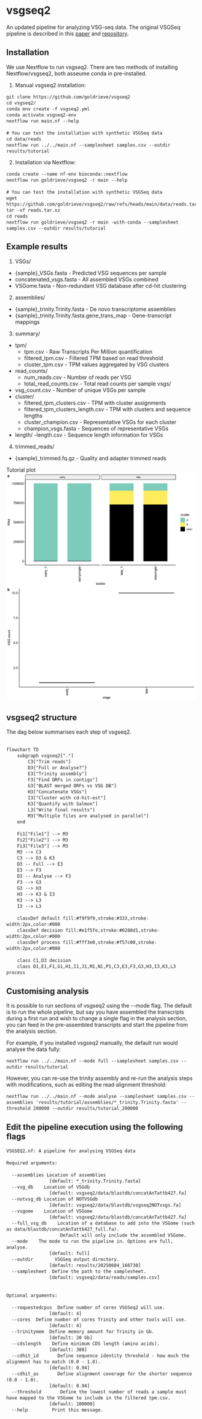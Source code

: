 # vsgseq2

An updated pipeline for analyzing VSG-seq data. The original VSGSeq pipeline is described in this [paper](https://www.ncbi.nlm.nih.gov/pmc/articles/PMC4514441/) and [repository](https://github.com/mugnierlab/VSGSeqPipeline).

## Installation

We use Nextflow to run vsgseq2. There are two methods of installing Nextflow/vsgseq2, both asseume conda in pre-installed.

1) Manual vsgseq2 installation:

```
git clone https://github.com/goldrieve/vsgseq2
cd vsgseq2/
conda env create -f vsgseq2.yml
conda activate vsgseq2-env
nextflow run main.nf --help

# You can test the installation with synthetic VSGSeq data
cd data/reads 
nextflow run ../../main.nf --samplesheet samples.csv --outdir results/tutorial
```

2) Installation via Nextflow:

```
conda create --name nf-env bioconda::nextflow
nextflow run goldrieve/vsgseq2 -r main --help

# You can test the installation with synthetic VSGSeq data
wget https://github.com/goldrieve/vsgseq2/raw/refs/heads/main/data/reads.tar.xz
tar -xf reads.tar.xz
cd reads 
nextflow run goldrieve/vsgseq2 -r main -with-conda --samplesheet samples.csv --outdir results/tutorial
```

## Example results

1. VSGs/
- {sample}_VSGs.fasta - Predicted VSG sequences per sample
- concatenated_vsgs.fasta - All assembled VSGs combined
- VSGome.fasta - Non-redundant VSG database after cd-hit clustering
2. assemblies/
- {sample}_trinity.Trinity.fasta - De novo transcriptome assemblies
- {sample}_trinity.Trinity.fasta.gene_trans_map - Gene-transcript mappings
3. summary/
- tpm/
  - tpm.csv - Raw Transcripts Per Million quantification
  - filtered_tpm.csv - Filtered TPM based on read threshold
  - cluster_tpm.csv - TPM values aggregated by VSG clusters
- read_counts/
  - num_reads.csv - Number of reads per VSG
  - total_read_counts.csv - Total read counts per sample
vsgs/
- vsg_count.csv - Number of unique VSGs per sample
- cluster/
  - filtered_tpm_clusters.csv - TPM with cluster assignments
  - filtered_tpm_clusters_length.csv - TPM with clusters and sequence lengths
  - cluster_champion.csv - Representative VSGs for each cluster
  - champion_vsgs.fasta - Sequences of representative VSGs
- length/
  -length.csv - Sequence length information for VSGs
4. trimmed_reads/
- {sample}_trimmed.fq.gz - Quality and adapter trimmed reads


Tutorial plot
![tutorial_figure](figures/vsg_summary.png)

## vsgseq2 structure
The dag below summarises each step of vsgseq2.

```mermaid

flowchart TD
    subgraph vsgseq2["."]
        C3["Trim reads"]
        D3{"Full or Analyse?"}
        E3["Trinity assembly"]
        F3["Find ORFs in contigs"]
        G3["BLAST merged ORFs vs VSG DB"]
        H3["Concatenate VSGs"]
        I3["Cluster with cd-hit-est"]
        K3["Quantify with Salmon"]
        L3["Write final results"]
        M3["Multiple files are analysed in parallel"]
    end

    Fi1["File1"] --> M3
    Fi2["File2"] --> M3
    Fi3["File3"] --> M3
    M3 --> C3
    C3 --> D3 & K3
    D3 -- Full --> E3
    E3 --> F3
    D3 -- Analyse --> F3
    F3 --> G3
    G3 --> H3
    H3 --> K3 & I3
    K3 --> L3
    I3 --> L3

    classDef default fill:#f9f9f9,stroke:#333,stroke-width:2px,color:#000
    classDef decision fill:#e1f5fe,stroke:#0288d1,stroke-width:2px,color:#000
    classDef process fill:#fff3e0,stroke:#f57c00,stroke-width:2px,color:#000

    class C1,D3 decision
    class D1,E1,F1,G1,H1,I1,J1,M1,N1,P1,C3,E3,F3,G3,H3,I3,K3,L3 process
```

## Customising analysis
It is possible to run sections of vsgseq2 using the --mode flag. The default is to run the whole pipeline, but say you have assembled the transcripts during a first run and wish to change a single flag in the analysis section, you can feed in the pre-assembled transcripts and start the pipeline from the analysis section. 

For example, if you installed vsgseq2 manually, the default run would analyse the data fully:

```
nextflow run ../../main.nf --mode full --samplesheet samples.csv --outdir results/tutorial
```
However, you can re-use the trinity assembly and re-run the analysis steps with modifications, such as editing the read alignment threshold:

```
nextflow run ../../main.nf --mode analyse --samplesheet samples.csv --assemblies 'results/tutorial/assemblies/*_trinity.Trinity.fasta' --threshold 200000 --outdir results/tutorial_200000
```

## Edit the pipeline execution using the following flags
```
VSGSEQ2.nf: A pipeline for analysing VSGSeq data

Required arguments:

  --assemblies Location of assemblies
                [default: *_trinity.Trinity.fasta]
  --vsg_db    Location of VSGdb
                [default: vsgseq2/data/blastdb/concatAnTattb427.fa]
  --notvsg_db Location of NOTVSGdb
                [default: vsgseq2/data/blastdb/vsgseq2NOTvsgs.fa]
  --vsgome    Location of VSGome
                [default: vsgseq2/data/blastdb/concatAnTattb427.fa]
  --full_vsg_db    Location of a database to add into the VSGome (such as data/blastdb/concatAnTattb427_full.fa).
                    Default will only include the assembled VSGome.
  --mode    The mode to run the pipeline in. Options are full, analyse.
                [default: full]
  --outdir        VSGSeq output directory.
                [default: results/20250604_160730]
  --samplesheet  Define the path to the samplesheet.
                [default: vsgseq2/data/reads/samples.csv]


Optional arguments:

  --requestedcpus  Define number of cores VSGSeq2 will use.
                [default: 4]
  --cores  Define number of cores Trinity and other tools will use.
                [default: 4]
  --trinitymem  Define memory amount for Trinity in Gb.
                [default: 20 Gb]
  --cdslength    Define minimum CDS length (amino acids).
                [default: 300]
  --cdhit_id       Define sequence identity threshold - how much the alignment has to match (0.0 - 1.0).
                [default: 0.94]
  --cdhit_as       Define alignment coverage for the shorter sequence (0.0 - 1.0).
                [default: 0.94]
  --threshold       Define the lowest number of reads a sample must have mapped to the VSGome to include in the filtered tpm.csv.
                [default: 100000]
  --help         Print this message.
  ```